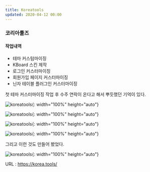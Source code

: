```yaml
---
title: Koreatools
updated: 2020-04-12 00:00
---
```


### 코리아툴즈
   
#### 작업내역
- 테마 커스텀마이징
- KBoard 스킨 제작
- 로그인 커스터마이징
- 회원가입 페이지 커스터마이징
- 닌자 테이블 플러그인 커스터마이징
   
첫 테마 커스터마이징
작업 후 수주 연락이 온다고 해서
뿌듯했던 기억이 있다.
   
![koreatools](https://github.com/project0210/project0210.github.io/blob/master/_posts/koreatools/001.png?raw=true){: width="100%" height="auto"}
   
![koreatools](https://github.com/project0210/project0210.github.io/blob/master/_posts/koreatools/002.png?raw=true){: width="100%" height="auto"}
   
![koreatools](https://github.com/project0210/project0210.github.io/blob/master/_posts/koreatools/002-1.png?raw=true){: width="100%" height="auto"}
   
![koreatools](https://github.com/project0210/project0210.github.io/blob/master/_posts/koreatools/003.png?raw=true){: width="100%" height="auto"}
   
그리고
이런 것도 만들어 봤었다.
   
![koreatools](https://github.com/project0210/project0210.github.io/blob/master/_posts/koreatools/003.png?raw=true){: width="100%" height="auto"}
   
URL : https://korea.tools/